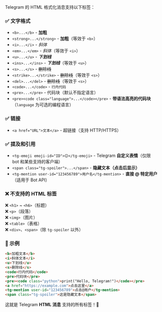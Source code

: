 Telegram 的 HTML 格式化消息支持以下标签：

### **✅ 文字格式**
- `<b>...</b>` - **加粗**
- `<strong>...</strong>` - **加粗**（等效于 `<b>`）
- `<i>...</i>` - *斜体*
- `<em>...</em>` - *斜体*（等效于 `<i>`）
- `<u>...</u>` - ***下划线***
- `<ins>...</ins>` - ***下划线***（等效于 `<u>`）
- `<s>...</s>` - ~~删除线~~
- `<strike>...</strike>` - ~~删除线~~（等效于 `<s>`）
- `<del>...</del>` - ~~删除线~~（等效于 `<s>`）
- `<code>...</code>` - `行内代码`
- `<pre>...</pre>` - 代码块（默认不指定语言）
- `<pre><code class="language">...</code></pre>` - **带语法高亮的代码块**（`language` 为可选的编程语言）

### **✅ 链接**
- `<a href="URL">文本</a>` - 超链接（支持 HTTP/HTTPS）

### **✅ 提及和引用**
- `<tg-emoji emoji-id="ID">😊</tg-emoji>` - Telegram **自定义表情**（仅限 bot 和某些支持的客户端）
- `<span class="tg-spoiler">...</span>` - **隐藏文本（点击后显示）**
- `<tg-mention user-id="123456789">用户名</tg-mention>` - **直接 @ 特定用户**（适用于 Bot API）

### **❌ 不支持的 HTML 标签**
❌ `<h1>` ~ `<h6>`（标题）  
❌ `<p>`（段落）  
❌ `<img>`（图片）  
❌ `<table>`（表格）  
❌ `<div>`、`<span>`（除 `tg-spoiler` 以外）

### **🎯 示例**
```html
<b>加粗文本</b>
<i>斜体文本</i>
<u>下划线</u>
<s>删除线</s>
<code>行内代码</code>
<pre>代码块</pre>
<pre><code class="python">print("Hello, Telegram!")</code></pre>
<a href="https://example.com">点击这里</a>
<tg-mention user-id="123456789">点击@用户</tg-mention>
<span class="tg-spoiler">这是隐藏文本</span>
```

这就是 Telegram **HTML 消息** 支持的所有标签！🚀